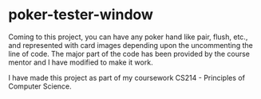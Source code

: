# poker-tester-window
Coming to this project, you can have any poker hand like pair, flush, etc., and represented with card images depending upon the uncommenting the line of code. The major part of the code has been provided by the course mentor and I have modified to make it work.

I have made this project as part of my coursework CS214 - Principles of Computer Science.
